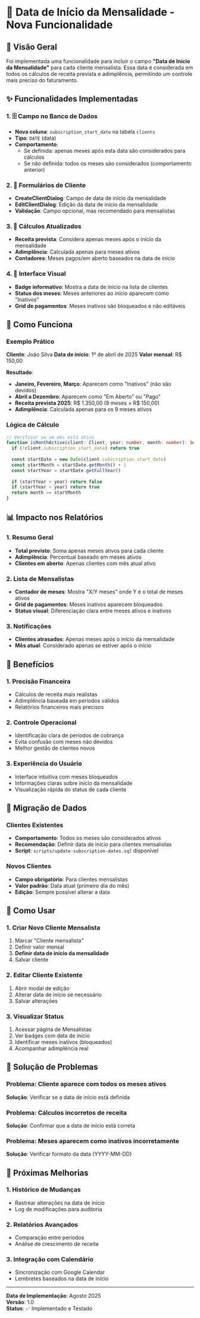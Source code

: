 # 📅 Data de Início da Mensalidade - Nova Funcionalidade

## 🎯 Visão Geral

Foi implementada uma funcionalidade para incluir o campo **"Data de Início da Mensalidade"** para cada cliente mensalista. Essa data é considerada em todos os cálculos de receita prevista e adimplência, permitindo um controle mais preciso do faturamento.

## ✨ Funcionalidades Implementadas

### 1. 🗄️ **Campo no Banco de Dados**
- **Nova coluna**: `subscription_start_date` na tabela `clients`
- **Tipo**: `DATE` (data)
- **Comportamento**: 
  - Se definida: apenas meses após esta data são considerados para cálculos
  - Se não definida: todos os meses são considerados (comportamento anterior)

### 2. 📝 **Formulários de Cliente**
- **CreateClientDialog**: Campo de data de início da mensalidade
- **EditClientDialog**: Edição da data de início da mensalidade
- **Validação**: Campo opcional, mas recomendado para mensalistas

### 3. 🧮 **Cálculos Atualizados**
- **Receita prevista**: Considera apenas meses após o início da mensalidade
- **Adimplência**: Calculada apenas para meses ativos
- **Contadores**: Meses pagos/em aberto baseados na data de início

### 4. 🎨 **Interface Visual**
- **Badge informativo**: Mostra a data de início na lista de clientes
- **Status dos meses**: Meses anteriores ao início aparecem como "Inativos"
- **Grid de pagamentos**: Meses inativos são bloqueados e não editáveis

## 🔧 Como Funciona

### Exemplo Prático
**Cliente**: João Silva
**Data de início**: 1º de abril de 2025
**Valor mensal**: R$ 150,00

**Resultado**:
- **Janeiro, Fevereiro, Março**: Aparecem como "Inativos" (não são devidos)
- **Abril a Dezembro**: Aparecem como "Em Aberto" ou "Pago"
- **Receita prevista 2025**: R$ 1.350,00 (9 meses × R$ 150,00)
- **Adimplência**: Calculada apenas para os 9 meses ativos

### Lógica de Cálculo
```typescript
// Verificar se um mês está ativo
function isMonthActive(client: Client, year: number, month: number): boolean {
  if (!client.subscription_start_date) return true
  
  const startDate = new Date(client.subscription_start_date)
  const startMonth = startDate.getMonth() + 1
  const startYear = startDate.getFullYear()
  
  if (startYear > year) return false
  if (startYear < year) return true
  return month >= startMonth
}
```

## 📊 Impacto nos Relatórios

### 1. **Resumo Geral**
- **Total previsto**: Soma apenas meses ativos para cada cliente
- **Adimplência**: Percentual baseado em meses ativos
- **Clientes em aberto**: Apenas clientes com mês atual ativo

### 2. **Lista de Mensalistas**
- **Contador de meses**: Mostra "X/Y meses" onde Y é o total de meses ativos
- **Grid de pagamentos**: Meses inativos aparecem bloqueados
- **Status visual**: Diferenciação clara entre meses ativos e inativos

### 3. **Notificações**
- **Clientes atrasados**: Apenas meses após o início da mensalidade
- **Mês atual**: Considerado apenas se estiver após o início

## 🚀 Benefícios

### 1. **Precisão Financeira**
- Cálculos de receita mais realistas
- Adimplência baseada em períodos válidos
- Relatórios financeiros mais precisos

### 2. **Controle Operacional**
- Identificação clara de períodos de cobrança
- Evita confusão com meses não devidos
- Melhor gestão de clientes novos

### 3. **Experiência do Usuário**
- Interface intuitiva com meses bloqueados
- Informações claras sobre início da mensalidade
- Visualização rápida do status de cada cliente

## 🔄 Migração de Dados

### Clientes Existentes
- **Comportamento**: Todos os meses são considerados ativos
- **Recomendação**: Definir data de início para clientes mensalistas
- **Script**: `scripts/update-subscription-dates.sql` disponível

### Novos Clientes
- **Campo obrigatório**: Para clientes mensalistas
- **Valor padrão**: Data atual (primeiro dia do mês)
- **Edição**: Sempre possível alterar a data

## 📱 Como Usar

### 1. **Criar Novo Cliente Mensalista**
1. Marcar "Cliente mensalista"
2. Definir valor mensal
3. **Definir data de início da mensalidade**
4. Salvar cliente

### 2. **Editar Cliente Existente**
1. Abrir modal de edição
2. Alterar data de início se necessário
3. Salvar alterações

### 3. **Visualizar Status**
1. Acessar página de Mensalistas
2. Ver badges com data de início
3. Identificar meses inativos (bloqueados)
4. Acompanhar adimplência real

## 🐛 Solução de Problemas

### Problema: Cliente aparece com todos os meses ativos
**Solução**: Verificar se a data de início está definida

### Problema: Cálculos incorretos de receita
**Solução**: Confirmar que a data de início está correta

### Problema: Meses aparecem como inativos incorretamente
**Solução**: Verificar formato da data (YYYY-MM-DD)

## 🔮 Próximas Melhorias

### 1. **Histórico de Mudanças**
- Rastrear alterações na data de início
- Log de modificações para auditoria

### 2. **Relatórios Avançados**
- Comparação entre períodos
- Análise de crescimento de receita

### 3. **Integração com Calendário**
- Sincronização com Google Calendar
- Lembretes baseados na data de início

---

**Data de Implementação**: Agosto 2025  
**Versão**: 1.0  
**Status**: ✅ Implementado e Testado
